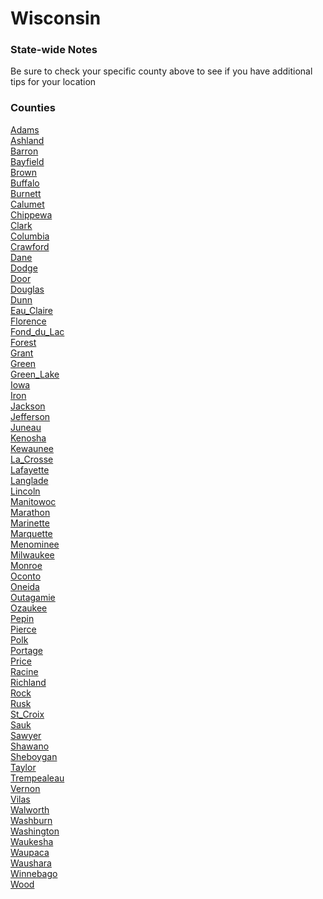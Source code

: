 # Wisconsin

### State-wide Notes
Be sure to check your specific county above to see if you have additional tips for your location

### Counties
[Adams](Adams.md)\
[Ashland](Ashland.md)\
[Barron](Barron.md)\
[Bayfield](Bayfield.md)\
[Brown](Brown.md)\
[Buffalo](Buffalo.md)\
[Burnett](Burnett.md)\
[Calumet](Calumet.md)\
[Chippewa](Chippewa.md)\
[Clark](Clark.md)\
[Columbia](Columbia.md)\
[Crawford](Crawford.md)\
[Dane](Dane.md)\
[Dodge](Dodge.md)\
[Door](Door.md)\
[Douglas](Douglas.md)\
[Dunn](Dunn.md)\
[Eau_Claire](Eau_Claire.md)\
[Florence](Florence.md)\
[Fond_du_Lac](Fond_du_Lac.md)\
[Forest](Forest.md)\
[Grant](Grant.md)\
[Green](Green.md)\
[Green_Lake](Green_Lake.md)\
[Iowa](Iowa.md)\
[Iron](Iron.md)\
[Jackson](Jackson.md)\
[Jefferson](Jefferson.md)\
[Juneau](Juneau.md)\
[Kenosha](Kenosha.md)\
[Kewaunee](Kewaunee.md)\
[La_Crosse](La_Crosse.md)\
[Lafayette](Lafayette.md)\
[Langlade](Langlade.md)\
[Lincoln](Lincoln.md)\
[Manitowoc](Manitowoc.md)\
[Marathon](Marathon.md)\
[Marinette](Marinette.md)\
[Marquette](Marquette.md)\
[Menominee](Menominee.md)\
[Milwaukee](Milwaukee.md)\
[Monroe](Monroe.md)\
[Oconto](Oconto.md)\
[Oneida](Oneida.md)\
[Outagamie](Outagamie.md)\
[Ozaukee](Ozaukee.md)\
[Pepin](Pepin.md)\
[Pierce](Pierce.md)\
[Polk](Polk.md)\
[Portage](Portage.md)\
[Price](Price.md)\
[Racine](Racine.md)\
[Richland](Richland.md)\
[Rock](Rock.md)\
[Rusk](Rusk.md)\
[St_Croix](St_Croix.md)\
[Sauk](Sauk.md)\
[Sawyer](Sawyer.md)\
[Shawano](Shawano.md)\
[Sheboygan](Sheboygan.md)\
[Taylor](Taylor.md)\
[Trempealeau](Trempealeau.md)\
[Vernon](Vernon.md)\
[Vilas](Vilas.md)\
[Walworth](Walworth.md)\
[Washburn](Washburn.md)\
[Washington](Washington.md)\
[Waukesha](Waukesha.md)\
[Waupaca](Waupaca.md)\
[Waushara](Waushara.md)\
[Winnebago](Winnebago.md)\
[Wood](Wood.md)